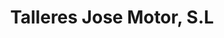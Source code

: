 ---
title: "Talleres Jose Motor, S.L"
url: /torrent/talleres-jose-motor-s-l/
shop: Autowerkstatt
---